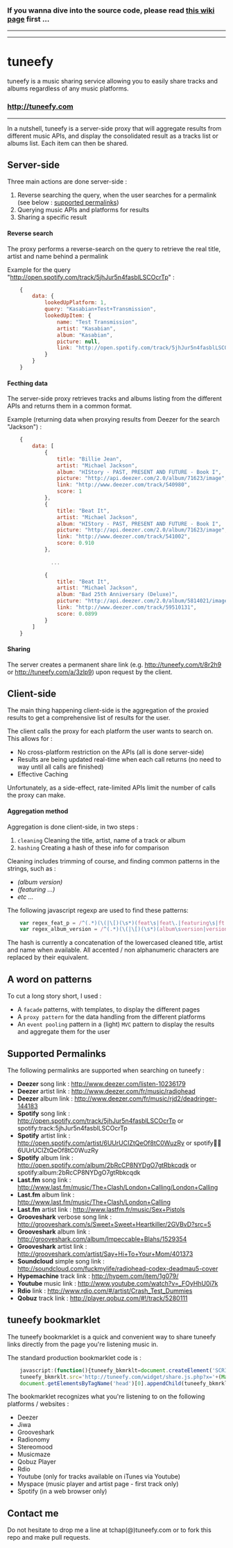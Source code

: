 ### If you wanna dive into the source code, please read [this wiki page](https://github.com/tchapi/tuneefy/wiki/Before-you-criticize-...) first ...
- - - -
- - - -

# tuneefy #

tuneefy is a music sharing service allowing you to easily share tracks and albums regardless of any music platforms.

### http://tuneefy.com ###

- - - -


In a nutshell, tuneefy is a server-side proxy that will aggregate results from different music APIs, and display the consolidated result as a tracks list or albums list. Each item can then be shared.

## Server-side ##

Three main actions are done server-side :

  1. Reverse searching the query, when the user searches for a permalink (see below : [supported permalinks](#permalinks))
  2. Querying music APIs and platforms for results
  3. Sharing a specific result

#### Reverse search ####

The proxy performs a reverse-search on the query to retrieve the real title, artist and name behind a permalink

Example for the query "http://open.spotify.com/track/5jhJur5n4fasblLSCOcrTp" :
```javascript
    {
        data: {
            lookedUpPlatform: 1,
            query: "Kasabian+Test+Transmission",
            lookedUpItem: {
                name: "Test Transmission",
                artist: "Kasabian",
                album: "Kasabian",
                picture: null,
                link: "http://open.spotify.com/track/5jhJur5n4fasblLSCOcrTp"
            }
        }
    }
```

#### Fecthing data ####

The server-side proxy retrieves tracks and albums listing from the different APIs and returns them in a common format.

Example (returning data when proxying results from Deezer for the search "Jackson") :
```javascript
    {
        data: [
            {
                title: "Billie Jean",
                artist: "Michael Jackson",
                album: "HIStory - PAST, PRESENT AND FUTURE - Book I",
                picture: "http://api.deezer.com/2.0/album/71623/image",
                link: "http://www.deezer.com/track/540980",
                score: 1
            },
            {
                title: "Beat It",
                artist: "Michael Jackson",
                album: "HIStory - PAST, PRESENT AND FUTURE - Book I",
                picture: "http://api.deezer.com/2.0/album/71623/image",
                link: "http://www.deezer.com/track/541002",
                score: 0.910
            },
           
              ...

            {
                title: "Beat It",
                artist: "Michael Jackson",
                album: "Bad 25th Anniversary (Deluxe)",
                picture: "http://api.deezer.com/2.0/album/5814021/image",
                link: "http://www.deezer.com/track/59510131",
                score: 0.0899
            }
        ]
    }
```

#### Sharing ####

The server creates a permanent share link (e.g. http://tuneefy.com/t/8r2h9 or http://tuneefy.com/a/3zlp9) upon request by the client.

## Client-side ##

The main thing happening client-side is the aggregation of the proxied results to get a comprehensive list of results for the user.

The client calls the proxy for each platform the user wants to search on. This allows for :
 
  * No cross-platform restriction on the APIs (all is done server-side)
  * Results are being updated real-time when each call returns (no need to way until all calls are finished)
  * Effective Caching

Unfortunately, as a side-effect, rate-limited APIs limit the number of calls the proxy can make.

#### Aggregation method ####

Aggregation is done client-side, in two steps :

  1. `cleaning` Cleaning the title, artist, name of a track or album
  2. `hashing` Creating a hash of these info for comparison

Cleaning includes trimming of course, and finding common patterns in the strings, such as :

  * _(album version)_
  * _(featuring ...)_
  * _etc ..._

The following javascript regexp are used to find these patterns:

```javascript
    var regex_feat_p = /^(.*)(\(|\[)(\s*)(feat\s|feat\.|featuring\s|ft.|ft\s)([^\)^\]]*)(\)|\])(.*)$/gi;
    var regex_album_version = /^(.*)(\(|\[)(\s*)(album\sversion|version\salbum)([^\)^\]]*)(\)|\])(.*)$/gi;
```

The hash is currently a concatenation of the lowercased cleaned title, artist and name when available. All accented / non alphanumeric characters are replaced by their equivalent.

## A word on patterns ##

To cut a long story short, I used :

  * A `facade` patterns, with templates, to display the different pages
  * A `proxy pattern` for the data handling from the different platforms
  * An `event pooling` pattern in a (light) `MVC` pattern to display the results and aggregate them for the user

<a name="permalinks"></a>
## Supported Permalinks ##

The following permalinks are supported when searching on tuneefy :

  * __Deezer__ song link : http://www.deezer.com/listen-10236179
  * __Deezer__ artist link : http://www.deezer.com/fr/music/radiohead
  * __Deezer__ album link : http://www.deezer.com/fr/music/rjd2/deadringer-144183
  * __Spotify__ song link : http://open.spotify.com/track/5jhJur5n4fasblLSCOcrTp or spotify:track:5jhJur5n4fasblLSCOcrTp
  * __Spotify__ artist link : http://open.spotify.com/artist/6UUrUCIZtQeOf8tC0WuzRy or spotify:artist:6UUrUCIZtQeOf8tC0WuzRy
  * __Spotify__ album link : http://open.spotify.com/album/2bRcCP8NYDgO7gtRbkcqdk or spotify:album:2bRcCP8NYDgO7gtRbkcqdk
  * __Last.fm__ song link : http://www.last.fm/music/The+Clash/London+Calling/London+Calling
  * __Last.fm__ album link : http://www.last.fm/music/The+Clash/London+Calling
  * __Last.fm__ artist link : http://www.lastfm.fr/music/Sex+Pistols
  * __Grooveshark__ verbose song link : http://grooveshark.com/s/Sweet+Sweet+Heartkiller/2GVBvD?src=5
  * __Grooveshark__ album link : http://grooveshark.com/album/Impeccable+Blahs/1529354
  * __Grooveshark__ artist link : http://grooveshark.com/artist/Say+Hi+To+Your+Mom/401373
  * __Soundcloud__ simple song link : http://soundcloud.com/fuckmylife/radiohead-codex-deadmau5-cover
  * __Hypemachine__ track link : http://hypem.com/item/1g079/
  * __Youtube__ music link : http://www.youtube.com/watch?v=_FOyHhU0i7k
  * __Rdio__ link : http://www.rdio.com/#/artist/Crash_Test_Dummies
  * __Qobuz__ track link : http://player.qobuz.com/#!/track/5280111

## tuneefy bookmarklet ##

The tuneefy bookmarklet is a quick and convenient way to share tuneefy links directly from the page you're listening music in.

The standard production bookmarklet code is :

```javascript
    javascript:(function(){tuneefy_bkmrklt=document.createElement('SCRIPT');tuneefy_bkmrklt.type='text/javascript';
    tuneefy_bkmrklt.src='http://tuneefy.com/widget/share.js.php?x='+(Math.random());
    document.getElementsByTagName('head')[0].appendChild(tuneefy_bkmrklt);})();
```

The bookmarklet recognizes what you're listening to on the following platforms / websites :

  * Deezer
  * Jiwa
  * Grooveshark
  * Radionomy
  * Stereomood
  * Musicmaze
  * Qobuz Player
  * Rdio
  * Youtube (only for tracks available on iTunes via Youtube)
  * Myspace (music player and artist page - first track only)
  * Spotify (in a web browser only)

## Contact me ##

Do not hesitate to drop me a line at tchap(@)tuneefy.com or to fork this repo and make pull requests.
